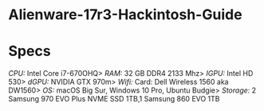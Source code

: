 # Alienware-17r3-Hackintosh-Guide

# Specs

*CPU:* Intel Core i7-670OHQ>
*RAM:* 32 GB DDR4 2133 Mhz>
*IGPU:* Intel HD 530>
*dGPU:* NVIDIA GTX 970m>
*Wifi:* Card: Dell Wireless 1560 aka DW1560>
*OS:* macOS Big Sur, Windows 10 Pro, Ubuntu Budgie>
*Storage:* 2 Samsung 970 EVO Plus NVME SSD 1TB,1 Samsung 860 EVO 1TB
